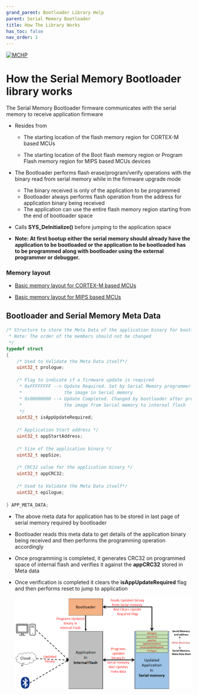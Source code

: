 ```yaml
---
grand_parent: Bootloader Library Help
parent: Serial Memory Bootloader
title: How The Library Works
has_toc: false
nav_order: 1
---
```


[![MCHP](https://www.microchip.com/ResourcePackages/Microchip/assets/dist/images/logo.png)](https://www.microchip.com)

# How the Serial Memory Bootloader library works

The Serial Memory Bootloader firmware communicates with the serial memory to receive application firmware

- Resides from
    - The starting location of the flash memory region for CORTEX-M based MCUs

    - The starting location of the Boot flash memory region or Program Flash memory region for MIPS based MCUs devices

- The Bootloader performs flash erase/program/verify operations with the binary read from serial memory while in the firmware upgrade mode
    - The binary received is only of the application to be programmed
    - Bootloader always performs flash operation from the address for application binary being received
    - The application can use the entire flash memory region starting from the end of bootloader space

- Calls **SYS_DeInitialize()** before jumping to the application space

- **Note: At first bootup either the serial memory should already have the application to be bootloaded or the application to be bootloaded has to be programmed along with bootloader using the external programmer or debugger.**

### Memory layout

- [Basic memory layout for CORTEX-M based MCUs](../../../../arm/docs/arm_bootloader_memory_layout_basic.md)

- [Basic memory layout for MIPS based MCUs](../../../../mips/docs/mips_bootloader_memory_layout_basic.md)

## Bootloader and Serial Memory Meta Data

```c
/* Structure to store the Meta Data of the application binary for bootloader
 * Note: The order of the members should not be changed
 */
typedef struct
{
    /* Used to Validate the Meta Data itself*/
    uint32_t prologue;

    /* Flag to indicate if a firmware update is required
     * 0xFFFFFFFF --> Update Required. Set by Serial Memory programmer after programming
     *                the image in Serial memory
     * 0x00000000 --> Update Completed. Changed by bootloader after programming
     *                the image from Serial memory to internal flash
     */
    uint32_t isAppUpdateRequired;

    /* Application Start address */
    uint32_t appStartAddress;

    /* Size of the application binary */
    uint32_t appSize;

    /* CRC32 value for the application binary */
    uint32_t appCRC32;

    /* Used to Validate the Meta Data itself*/
    uint32_t epilogue;

} APP_META_DATA;

```

- The above meta data for application has to be stored in last page of serial memory required by bootloader

- Bootloader reads this meta data to get details of the application binary being received and then performs the programming operation accordingly

- Once programming is completed, it generates CRC32 on programmed space of internal flash and verifies it against the **appCRC32** stored in Meta data

- Once verification is completed it clears the **isAppUpdateRequired** flag and then performs reset to jump to application

    <p align="center">
        <img src = "./images/serial_bootloader_meta_data.png"/>
    </p>
